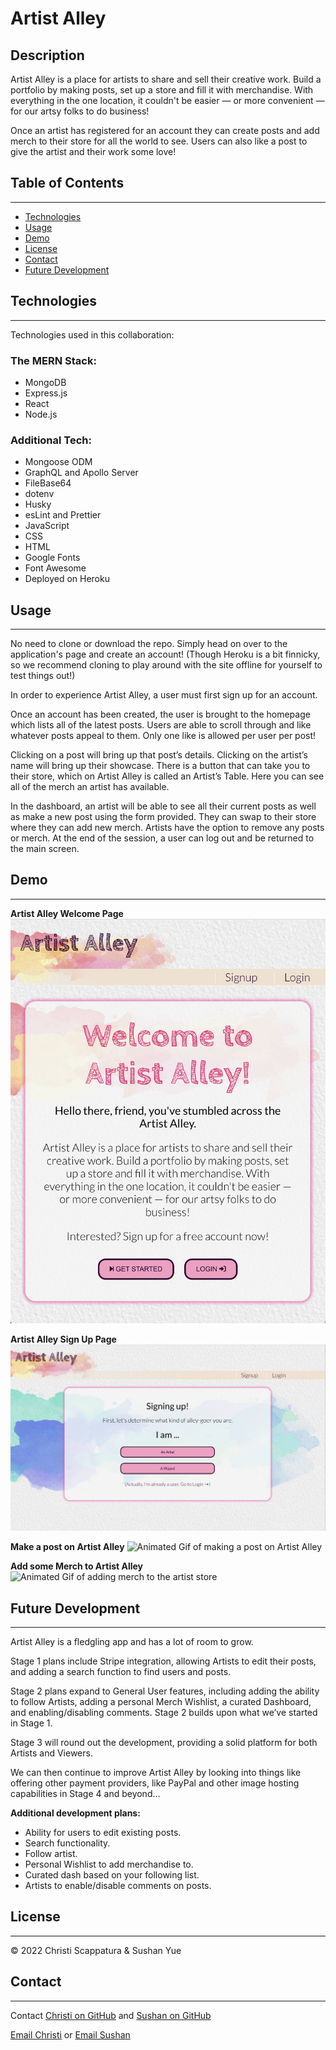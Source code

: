 # Artist Alley

## Description

Artist Alley is a place for artists to share and sell their creative work. Build a portfolio by making posts, set up a store and fill it with merchandise. With everything in the one location, it couldn't be easier — or more convenient — for our artsy folks to do business!

Once an artist has registered for an account they can create posts and add merch to their store for all the world to see. Users can also like a post to give the artist and their work some love!

## Table of Contents

---

- [Technologies](#technologies)
- [Usage](#usage)
- [Demo](#demo)
- [License](#license)
- [Contact](#contact)
- [Future Development](#future-development)

## Technologies

---

Technologies used in this collaboration:

### **The MERN Stack:**

- MongoDB
- Express.js
- React
- Node.js

### **Additional Tech:**

- Mongoose ODM
- GraphQL and Apollo Server
- FileBase64
- dotenv
- Husky
- esLint and Prettier
- JavaScript
- CSS
- HTML
- Google Fonts
- Font Awesome
- Deployed on Heroku

## Usage

---

No need to clone or download the repo. Simply head on over to the application's page and create an account! (Though Heroku is a bit finnicky, so we recommend cloning to play around with the site offline for yourself to test things out!)

In order to experience Artist Alley, a user must first sign up for an account.

Once an account has been created, the user is brought to the homepage which lists all of the latest posts. Users are able to scroll through and like whatever posts appeal to them. Only one like is allowed per user per post!

Clicking on a post will bring up that post’s details. Clicking on the artist’s name will bring up their showcase. There is a button that can take you to their store, which on Artist Alley is called an Artist’s Table. Here you can see all of the merch an artist has available.

In the dashboard, an artist will be able to see all their current posts as well as make a new post using the form provided. They can swap to their store where they can add new merch. Artists have the option to remove any posts or merch. At the end of the session, a user can log out and be returned to the main screen.

## Demo

---

**Artist Alley Welcome Page**
![Static image of the Artist Alley Welcome page](/client/src/images/artist-alley-welcome.png)

**Artist Alley Sign Up Page**
![Static image of the Artist Alley Signup page](/client/src/images/artist-alley-sign-up.png)

**Make a post on Artist Alley**
![Animated Gif of making a post on Artist Alley](/client/src/images/artist-alley-post.gif)

**Add some Merch to Artist Alley**
![Animated Gif of adding merch to the artist store](/client/src/images/artist-alley-merch.gif)

## Future Development

---

Artist Alley is a fledgling app and has a lot of room to grow.

Stage 1 plans include Stripe integration, allowing Artists to edit their posts, and adding a search function to find users and posts.

Stage 2 plans expand to General User features, including adding the ability to follow Artists, adding a personal Merch Wishlist, a curated Dashboard, and enabling/disabling comments. Stage 2 builds upon what we’ve started in Stage 1.

Stage 3 will round out the development, providing a solid platform for both Artists and Viewers.

We can then continue to improve Artist Alley by looking into things like offering other payment providers, like PayPal and other image hosting capabilities in Stage 4 and beyond…

**Additional development plans:**

- Ability for users to edit existing posts.
- Search functionality.
- Follow artist.
- Personal Wishlist to add merchandise to.
- Curated dash based on your following list.
- Artists to enable/disable comments on posts.

## License

---

&copy; 2022 Christi Scappatura & Sushan Yue

## Contact

---

Contact [Christi on GitHub](https://github.com/jazzberriess) and [Sushan on GitHub](https://github.com/AtlantaBlack/)

[Email Christi](mailto:cscapwebdev@gmail.com) or [Email Sushan](syue.dev@gmail.com)
